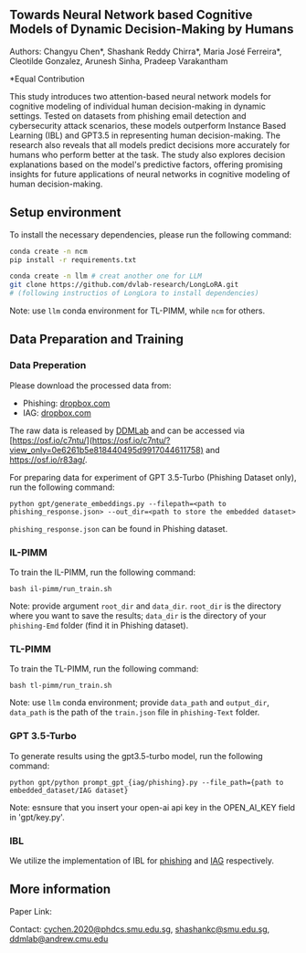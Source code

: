 ## Towards Neural Network based Cognitive Models of Dynamic Decision-Making by Humans

Authors: Changyu Chen*, Shashank Reddy Chirra*, Maria José Ferreira*, Cleotilde Gonzalez, Arunesh Sinha, Pradeep Varakantham

*Equal Contribution

This study introduces two attention-based neural network models for cognitive modeling of individual human decision-making in dynamic settings. Tested on datasets from phishing email detection and cybersecurity attack scenarios, these models outperform Instance Based Learning (IBL) and GPT3.5 in representing human decision-making. The research also reveals that all models predict decisions more accurately for humans who perform better at the task. The study also explores decision explanations based on the model's predictive factors, offering promising insights for future applications of neural networks in cognitive modeling of human decision-making.

## Setup environment

To install the necessary dependencies, please run the following command:
```bash
conda create -n ncm
pip install -r requirements.txt

conda create -n llm # creat another one for LLM
git clone https://github.com/dvlab-research/LongLoRA.git
# (following instructios of LongLora to install dependencies)
```
Note: use `llm` conda environment for TL-PIMM, while `ncm` for others.

## Data Preparation and Training 
### Data Preperation
Please download the processed data from: 
- Phishing: [dropbox.com](https://www.dropbox.com/scl/fi/ten1liealdf2r33kzsyta/phishing.zip?rlkey=lc84xs11iiu9v23j4s4n9b5ev&dl=0)
- IAG: [dropbox.com](https://www.dropbox.com/scl/fi/1yyeapx0hvanox28a1ddy/IDG.zip?rlkey=eehgs3jfj2maymsa62brsutag&dl=0)

The raw data is released by [DDMLab](https://www.cmu.edu/dietrich/sds/ddmlab/) and can be accessed via [https://osf.io/c7ntu/](https://osf.io/c7ntu/?view_only=0e6261b5e818440495d9917044611758) and https://osf.io/r83ag/. 

For preparing data for experiment of GPT 3.5-Turbo (Phishing Dataset only), run the following command: 
```
python gpt/generate_embeddings.py --filepath=<path to phishing_response.json> --out_dir=<path to store the embedded dataset>
```

`phishing_response.json` can be found in Phishing dataset.

### IL-PIMM
To train the IL-PIMM, run the following command:
```
bash il-pimm/run_train.sh
```

Note: provide argument `root_dir` and `data_dir`. `root_dir` is the directory where you want to save the results; `data_dir` is the directory of your `phishing-Emd` folder (find it in Phishing dataset).

### TL-PIMM
To train the TL-PIMM, run the following command:
```
bash tl-pimm/run_train.sh
```

Note: use `llm` conda environment; provide `data_path` and `output_dir`, `data_path` is the path of the `train.json` file in `phishing-Text` folder. 

### GPT 3.5-Turbo
To generate results using the gpt3.5-turbo model, run the following command:
```
python gpt/python prompt_gpt_{iag/phishing}.py --file_path={path to embedded_dataset/IAG dataset}
```

Note: esnsure that you insert your open-ai api key in the OPEN_AI_KEY field in 'gpt/key.py'.

### IBL
We utilize the implementation of IBL for [phishing](https://github.com/DDM-Lab/PhishingTrainingTask) and [IAG](https://github.com/DDM-Lab/InsiderAttackGame) respectively. 

## More information

Paper Link: 

Contact: cychen.2020@phdcs.smu.edu.sg, shashankc@smu.edu.sg, ddmlab@andrew.cmu.edu
